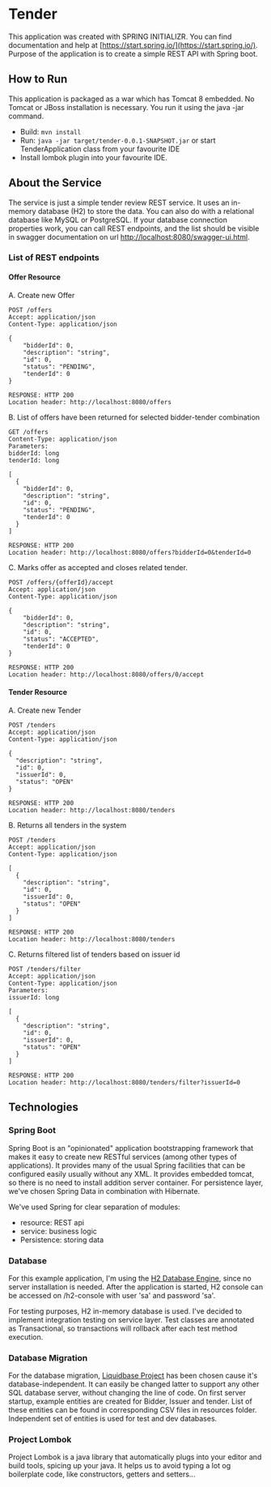 # Tender

This application was created with SPRING INITIALIZR. You can find documentation and help at [https://start.spring.io/](https://start.spring.io/).
Purpose of the application is to create a simple REST API with Spring boot.

## How to Run
This application is packaged as a war which has Tomcat 8 embedded. No Tomcat or JBoss installation is necessary. You run it using the java -jar command.

* Build: `mvn install`
* Run: `java -jar target/tender-0.0.1-SNAPSHOT.jar` or start TenderApplication class from your favourite IDE
* Install lombok plugin into your favourite IDE.

## About the Service
The service is just a simple tender review REST service. It uses an in-memory database (H2) to store the data. You can also do with a relational database like MySQL or PostgreSQL. If your database connection properties work, you can call REST endpoints, and the list should be visible in swagger documentation on url [http://localhost:8080/swagger-ui.html](http://localhost:8080/swagger-ui.html).

### List of REST endpoints

#### Offer Resource

A. Create new Offer
```
POST /offers
Accept: application/json
Content-Type: application/json

{
    "bidderId": 0,
    "description": "string",
    "id": 0,
    "status": "PENDING",
    "tenderId": 0
}

RESPONSE: HTTP 200
Location header: http://localhost:8080/offers       
```

B. List of offers have been returned for selected bidder-tender combination
```
GET /offers
Content-Type: application/json
Parameters:
bidderId: long
tenderId: long

[
  {
    "bidderId": 0,
    "description": "string",
    "id": 0,
    "status": "PENDING",
    "tenderId": 0
  }
]

RESPONSE: HTTP 200
Location header: http://localhost:8080/offers?bidderId=0&tenderId=0
```

C. Marks offer as accepted and closes related tender.
```
POST /offers/{offerId}/accept
Accept: application/json
Content-Type: application/json

{
    "bidderId": 0,
    "description": "string",
    "id": 0,
    "status": "ACCEPTED",
    "tenderId": 0
}

RESPONSE: HTTP 200
Location header: http://localhost:8080/offers/0/accept     
```

#### Tender Resource

A. Create new Tender
```
POST /tenders
Accept: application/json
Content-Type: application/json

{
  "description": "string",
  "id": 0,
  "issuerId": 0,
  "status": "OPEN"
}

RESPONSE: HTTP 200
Location header: http://localhost:8080/tenders       
```

B. Returns all tenders in the system
```
POST /tenders
Accept: application/json
Content-Type: application/json

[
  {
    "description": "string",
    "id": 0,
    "issuerId": 0,
    "status": "OPEN"
  }
]

RESPONSE: HTTP 200
Location header: http://localhost:8080/tenders       
```

C. Returns filtered list of tenders based on issuer id
```
POST /tenders/filter
Accept: application/json
Content-Type: application/json
Parameters:
issuerId: long

[
  {
    "description": "string",
    "id": 0,
    "issuerId": 0,
    "status": "OPEN"
  }
]

RESPONSE: HTTP 200
Location header: http://localhost:8080/tenders/filter?issuerId=0     
```

## Technologies

### Spring Boot

Spring Boot is an "opinionated" application bootstrapping framework that makes it easy to create new RESTful services (among other types of applications). It provides many of the usual Spring facilities that can be configured easily usually without any XML. It provides embedded tomcat, so there is no need to install addition server container.
For persistence layer, we've chosen Spring Data in combination with Hibernate.

We've used Spring for clear separation of modules:

* resource: REST api 
* service: business logic
* Persistence: storing data

### Database
For this example application, I'm using the [H2 Database Engine](http://www.h2database.com/html/main.html), since no server installation is needed.
After the application is started, H2 console can be accessed on /h2-console with user 'sa' and password 'sa'.

For testing purposes, H2 in-memory database is used. I've decided to implement integration testing on service layer. Test classes are annotated as Transactional, so transactions will rollback after each test method execution.

### Database Migration
For the database migration, [Liquidbase Project](https://www.liquibase.org/) has been chosen cause it's database-independent. It can easily be changed latter to support any other SQL database server, without changing the line of code.
On first server startup, example entities are created for Bidder, Issuer and tender. List of these entities can be found in corresponding CSV files in resources folder. Independent set of entities is used for test and dev databases.

### Project Lombok
Project Lombok is a java library that automatically plugs into your editor and build tools, spicing up your java. It helps us to avoid typing a lot og boilerplate code, like constructors, getters and setters...
